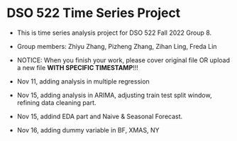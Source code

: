 # DSO 522 Time Series Project

- This is time series analysis project for DSO 522 Fall 2022 Group 8.
- Group members: Zhiyu Zhang, Pizheng Zhang, Zihan Ling, Freda Lin


- NOTICE: When you finish your work, please cover original file OR upload a new file **WITH SPECIFIC TIMESTAMP**!!!

- Nov 11, adding analysis in multiple regression
- Nov 15, adding analysis in ARIMA, adjusting train test split window, refining data cleaning part.
- Nov 15, addind EDA part and Naive & Seasonal Forecast. 
- Nov 16, adding dummy variable in BF, XMAS, NY
